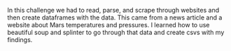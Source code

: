 In this challenge we had to read, parse, and scrape through websites and then create dataframes with the data.
This came from a news article and a website about Mars temperatures and pressures. 
I learned how to use beautiful soup and splinter to go through that data and create csvs with my findings.
